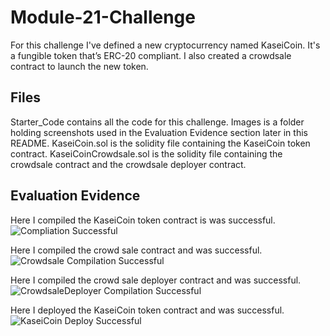 # Module-21-Challenge

For this challenge I've defined a new cryptocurrency named KaseiCoin. It's a fungible token that’s ERC-20 compliant. I also created a crowdsale contract to launch the new token.

## Files

Starter_Code contains all the code for this challenge.
Images is a folder holding screenshots used in the Evaluation Evidence section later in this README.
KaseiCoin.sol is the solidity file containing the KaseiCoin token contract.
KaseiCoinCrowdsale.sol is the solidity file containing the crowdsale contract and the crowdsale deployer contract.

## Evaluation Evidence

Here I compiled the KaseiCoin token contract is was successful.
![Compliation Successful](https://github.com/JulHendrickson/Module-21-Challenge/assets/81846691/20d4ac29-a820-433f-92a8-8a23d4ca8d01)


Here I compiled the crowd sale contract and was successful.
![Crowdsale Compilation Successful](https://github.com/JulHendrickson/Module-21-Challenge/assets/81846691/4b838247-1017-4439-a9a3-a053d3ac3e1c)


Here I compiled the crowd sale deployer contract and was successful.
![CrowdsaleDeployer Compilation Successful](https://github.com/JulHendrickson/Module-21-Challenge/assets/81846691/f0b7ca44-ffa7-4eaa-942a-3652dbcc409d)


Here I deployed the KaseiCoin token contract and was successful.
![KaseiCoin Deploy Successful](https://github.com/JulHendrickson/Module-21-Challenge/assets/81846691/cfc23c02-d7e8-410c-9a01-8f09a9fda8d7)



